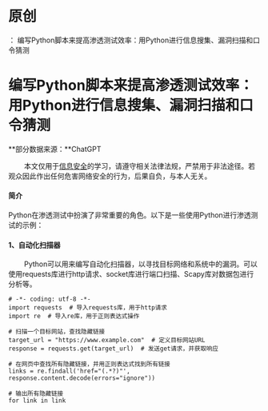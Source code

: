 # 原创
：  编写Python脚本来提高渗透测试效率：用Python进行信息搜集、漏洞扫描和口令猜测

# 编写Python脚本来提高渗透测试效率：用Python进行信息搜集、漏洞扫描和口令猜测

**部分数据来源：**ChatGPT

        本文仅用于[信息安全](https://so.csdn.net/so/search?q=%E4%BF%A1%E6%81%AF%E5%AE%89%E5%85%A8&amp;spm=1001.2101.3001.7020)的学习，请遵守相关法律法规，严禁用于非法途径。若观众因此作出任何危害网络安全的行为，后果自负，与本人无关。

#### 简介

Python在渗透测试中扮演了非常重要的角色。以下是一些使用Python进行渗透测试的示例：

#### 1、自动化扫描器

        Python可以用来编写自动化扫描器，以寻找目标网络和系统中的漏洞。可以使用requests库进行http请求、socket库进行端口扫描、Scapy库对数据包进行分析等。

```
# -*- coding: utf-8 -*-
import requests  # 导入requests库，用于http请求
import re  # 导入re库，用于正则表达式操作

# 扫描一个目标网站，查找隐藏链接
target_url = "https://www.example.com"  # 定义目标网站URL
response = requests.get(target_url)  # 发送get请求，并获取响应

# 在网页中查找所有隐藏链接，并用正则表达式找到所有链接
links = re.findall('href="(.*?)"', response.content.decode(errors="ignore"))

# 输出所有隐藏链接
for link in link
```
